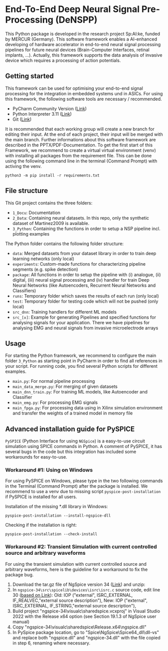 # End-To-End Deep Neural Signal Pre-Processing (DeNSPP)
This Python package is developed in the research project Sp:AI:ke, funded by MERCUR (Germany). This software framework enables a AI-enhanced developing of hardware accelerator in end-to-end neural signal processing pipelines for future neural devices (Brain-Computer Interfaces, retinal implants, ...).
Actually, this framework supports the data analysis of invasive device which requires a processing of action potentials.

## Getting started
This framework can be used for optimising your end-to-end signal processing for the integration in embedded systems und in ASICs. For using this framework, the following software tools are necessary / recommended. 
- PyCharm Community Version ([Link](https://www.jetbrains.com/de-de/pycharm/download/#section=windows))
- Python Interpreter 3.11 ([Link](https://www.python.org/downloads/release/python-3116/))
- Git ([Link](https://git-scm.com/downloads))

It is recommended that each working group will create a new branch for editing their input. At the end of each project, their input will be merged with the main branch. Further informations about this software framework are described in the PPTX/PDF-Documentation. To get the first start of this Framework, we recommend to create a virtual virtual environment (venv) with installing all packages from the requirement file. This can be done using the following command line in the terminal (Command Prompt) with activing the venv.
````
python3 -m pip install -r requirements.txt
````

## File structure
This Git project contains the three folders:
- `1_Docu`: Documentation 
- `2_Data`: Containing neural datasets. In this repo, only the synthetic dataset of Martinez2009 is available.
- `3_Python`: Containing the functions in order to setup a NSP pipeline incl. plotting examples

The Python folder contains the following folder structure:
- `data`: Merged datasets from your dataset library in order to train deep learning networks (only local)
- `experiments`: Custom-made functions for characterizing pipeline segments (e.g. spike detection)
- `package`: All functions in order to setup the pipeline with (i) analogue, (ii) digital, (iii) neural signal processing and (iv) handler for train Deep Neural Networks (like Autoencoders, Recurrent Neural Networks and Classifiers)
- `runs`: Temporary folder which saves the results of each run (only local)
- `test`: Temporary folder for testing code which will not be pushed (only local)
- `src_dnn`: Training handlers for different ML models
- `src_[x]`: Example for generating Pipelines and specified functions for analysing signals for your application. There we have pipelines for analysing EMG and neural signals from invasive microelectrode arrays
  
## Usage
For starting the Python framework, we recommend to configure the main folder `3_Python` as starting point in PyCharm in order to find all references in your script. For running code, you find several Python scripts for different examples.
- `main.py`: For normal pipeline processing
- `main_data_merge.py`: For merging of given datasets
- `main_dnn_train.py`: For training ML models, like Autoencoder and Classifier
- `main_emg.py`: For processing EMG signals
- `main_fpga.py`: For processing data using in Xilinx simulation environment and transfer the weights of a trained model in memory file

## Advanced installation guide for PySPICE
`PySPICE` (Python Interface for using `NGSpice`) is a easy-to-use circuit simulation using SPICE commands in Python. A comment of PySPICE, it has several bugs in the code but this integration has included some workarounds for easy-to-use. 

### Workaround #1: Using on Windows
For using PySPICE on Windows, please type in the two following commands in the Terminal (Command Prompt) after the package is installed. We recommend to use a venv due to missing script `pyspice-post-installation` if PySPICE is installed for all users.

Installation of the missing *.dll library in Windows:
````
pyspice-post-installation --install-ngspice-dll
````

Checking if the installation is right:
````
pyspice-post-installation --check-install
````

### Workaround #2: Transient Simulation with current controlled source and arbitrary waveforms
For using the transient simulation with current controlled source and arbitrary waveforms, here is the guideline for a workaround to fix the package bug.
1. Download the tar.gz file of NgSpice version 34 ([Link](https://sourceforge.net/projects/ngspice/files/ng-spice-rework/old-releases/34/ngspice-34.tar.gz/download)) and unzip: 
2. In `ngspice-34\src\spicelib\devices\isrc\isrc.c` source code, edit line 30 ([based on Link](https://sourceforge.net/u/thejackal360/ngspice/ci/276a456659aa276a30140b59eff39ececdaaadb1/)):
   Old: IOP ("external", ISRC_EXTERNAL, IF_REALVEC,"external source description"),
   New: IOP ("external", ISRC_EXTERNAL, IF_STRING,"external source description"),
3. Build project "ngspice-34\visualc\sharedspice.vcxproj" in Visual Studio 2022 with the Release x64 option
   (see Section 19.1.3 of NgSpice user manual)
4. Copy "ngspice-34\visualc\sharedspice\Release.x64\ngspice.dll"
5. In PySpice package location, go to "Spice\NgSpice\Spice64_dll\dll-vs" and replace both "ngspice.dll" and "ngspice-34.dll"
   with the file copied in step 6, renaming where necessary.
